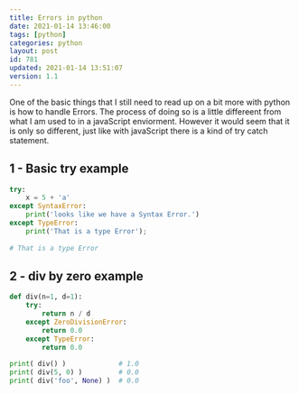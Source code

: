 ```yaml
---
title: Errors in python
date: 2021-01-14 13:46:00
tags: [python]
categories: python
layout: post
id: 781
updated: 2021-01-14 13:51:07
version: 1.1
---
```


One of the basic things that I still need to read up on a bit more with python is how to handle Errors. The process of doing so is a little differeent from what I am used to in a javaScript enviorment. However it would seem that it is only so different, just like with javaScript there is a kind of try catch statement.

<!-- more -->


## 1 - Basic try example

```python
try:
    x = 5 + 'a'
except SyntaxError:
    print('looks like we have a Syntax Error.')
except TypeError:
    print('That is a type Error');
 
# That is a type Error
```

## 2 - div by zero example

```python
def div(n=1, d=1):
    try:
        return n / d
    except ZeroDivisionError:
        return 0.0
    except TypeError:
        return 0.0
    
print( div() )             # 1.0
print( div(5, 0) )         # 0.0
print( div('foo', None) )  # 0.0
```